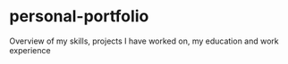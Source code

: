 # personal-portfolio
Overview of my skills, projects I have worked on, my education and work experience
